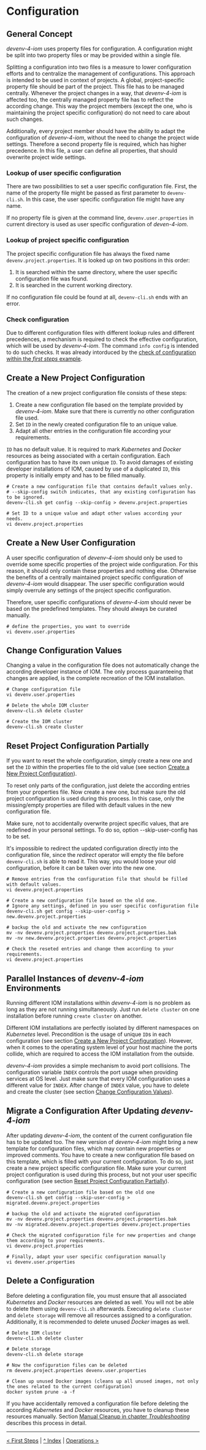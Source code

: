 # Configuration
## <a name="concept_config"/>General Concept

_devenv-4-iom_ uses property files for configuration. A configuration might be split into two property files or may be provided within a single file.

Splitting a configuration into two files is a measure to lower configuration efforts and to centralize the management of configurations. This approach is intended to be used in context of projects. A global, project-specific property file should be part of the project. This file has to be managed centrally. Whenever the project changes in a way, that _devenv-4-iom_ is affected too, the centrally managed property file has to reflect the according change. This way the project members (except the one, who is maintaining the project specific configuration) do not need to care about such changes.

Additionally, every project member should have the ability to adapt the configuration of _devenv-4-iom_, without the need to change the project wide settings. Therefore a second property file is required, which has higher precedence. In this file, a user can define all properties, that should overwrite project wide settings.

### Lookup of user specific configuration

There are two possibilities to set a user specific configuration file. First, the name of the property file might be passed as first parameter to `devenv-cli.sh`. In this case, the user specific configuration file might have any name.

If no property file is given at the command line, `devenv.user.properties` in current directory is used as user specific configuration of _deven-4-iom_.

### Lookup of project specific configuration

The project specific configuration file has always the fixed name `devenv.project.properties`. It is looked up on two positions in this order:
1. It is searched within the same directory, where the user specific configuration file was found.
2. It is searched in the current working directory.

If no configuration file could be found at all, `devenv-cli.sh` ends with an error.

### Check configuration

Due to different configuration files with different lookup rules and different precedences, a mechanism is required to check the effective configuration, which will be used by _devenv-4-iom_. The command `info config` is intended to do such checks. It was already intorduced by the [check of configuration within the _first steps_ example](01_first_steps.md#check_config).

## <a name="create_project_config"/>Create a New Project Configuration

The creation of a new project configuration file consists of these steps:

1. Create a new configuration file based on the template provided by _devenv-4-iom_. Make sure that there is currently no other configuration file used.
1. Set `ID` in the newly created configuration file to an unique value.
1. Adapt all other entries in the configuration file according your requirements.

`ID` has no default value. It is required to mark _Kubernetes_ and _Docker_ resources as being associated with a certain configuration. Each configuration has to have its own unique `ID`. To avoid damages of existing developer installations of IOM, caused by use of a duplicated `ID`, this property is initially empty and has to be filled manually.

    # Create a new configuration file that contains default values only.
    # --skip-config switch indicates, that any existing configuration has to be ignored.
    devenv-cli.sh get config --skip-config > devenv.project.properties
    
    # Set ID to a unique value and adapt other values according your needs.
    vi devenv.project.properties

## Create a New User Configuration

A user specific configuration of _devenv-4-iom_ should only be used to override some specific properties of the project wide configuration. For this reason, it should only contain these properties and nothing else. Otherwise the benefits of a centrally maintained project specific configuration of _devenv-4-iom_ would disappear. The user specific configuration would simply overrule any settings of the project specific configuration.

Therefore, user specific configurations of _devenv-4-iom_ should never be based on the predefined templates. They should always be curated manually.

    # define the properties, you want to override
    vi devenv.user.properties

## <a name="change_config"/>Change Configuration Values

Changing a value in the configuration file does not automatically change the according developer instance of IOM. The only process guaranteeing that changes are applied, is the complete recreation of the IOM installation.

    # Change configuration file
    vi devenv.user.properties
    
    # Delete the whole IOM cluster
    devenv-cli.sh delete cluster

    # Create the IOM cluster
    devenv-cli.sh create cluster

## <a name="reset_config_partially"/>Reset Project Configuration Partially

If you want to reset the whole configuration, simply create a new one and set the `ID` within the properties file to the old value (see section [Create a New Project Configuration](#create_project_config)).

To reset only parts of the configuration, just delete the according entries from your properties file. Now create a new one, but make sure the old project configuration is used during this process. In this case, only the missing/empty properties are filled with default values in the new configuration file.

Make sure, not to accidentally overwrite project specific values, that are redefined in your personal settings. To do so, option --skip-user-config has to be set.

It's impossible to redirect the updated configuration directly into the configuration file, since the _redirect_ operator will empty the file before `devenv-cli.sh` is able to read it. This way, you would loose your old configuration, before it can be taken over into the new one.

    # Remove entries from the configuration file that should be filled with default values.
    vi devenv.project.properties
    
    # Create a new configuration file based on the old one.
    # Ignore any settings, defined in you user specific configuration file
    devenv-cli.sh get config --skip-user-config > new.devenv.project.properties
        
    # backup the old and activate the new configuration
    mv -nv devenv.project.properties devenv.project.properties.bak
    mv -nv new.devenv.project.properties devenv.project.properties
    
    # Check the reseted entries and change them according to your requirements.
    vi devenv.project.properties

## Parallel Instances of _devenv-4-iom_ Environments

Running different IOM installations within _devenv-4-iom_ is no problem as long as they are not running simultaneously. Just run `delete cluster` on one installation before running `create cluster` on another.

Different IOM installations are perfectly isolated by different namespaces on _Kubernetes_ level. Precondition is the usage of unique `ID`s in each configuration (see section [Create a New Project Configuration](#create_project_config)). However, when it comes to the operating system level of your host machine the ports collide, which are required to access the IOM installation from the outside.

_devenv-4-iom_ provides a simple mechanism to avoid port collisions. The configuration variable `INDEX` controls the port usage when providing services at OS level. Just make sure that every IOM configuration uses a different value for `INDEX`. After change of `INDEX` value, you have to delete and create the cluster (see section [Change Configuration Values](#change_config)).

## Migrate a Configuration After Updating _devenv-4-iom_

After updating _devenv-4-iom_, the content of the current configuration file has to be updated too. The new version of _devenv-4-iom_ might bring a new template for configuration files, which may contain new properties or improved comments. You have to create a new configuration file based on this template, which is filled with your current configuration. To do so, just create a new project specific configuration file. Make sure your current project configuration is used during this process, but not your user specific configuration (see section [Reset Project Configuration Partially](#reset_config_partially)).

    # Create a new configuration file based on the old one
    devenv-cli.sh get config --skip-user-config > migrated.devenv.project.properties
    
    # backup the old and activate the migrated configuration
    mv -nv devenv.project.properties devenv.project.properties.bak
    mv -nv migrated.devenv.project.properties devenv.project.properties
    
    # Check the migrated configuration file for new properties and change them according to your requirements.
    vi devenv.project.properties

    # Finally, adapt your user specific configuration manually
    vi devenv.user.properties
    
## <a name="delete_config"/>Delete a Configuration

Before deleting a configuration file, you must ensure that all associated _Kubernetes_ and _Docker_ resources are deleted as well. You will not be able to delete them using `devenv-cli.sh` afterwards. Executing `delete cluster` and `delete storage` will remove all resources assigned to a configuration. Additionally, it is recommended to delete unused _Docker_ images as well.

    # Delete IOM cluster
    devenv-cli.sh delete cluster
    
    # Delete storage
    devenv-cli.sh delete storage
    
    # Now the configuration files can be deleted
    rm devenv.project.properties devenv.user.properties
    
    # Clean up unused Docker images (cleans up all unused images, not only the ones related to the current configuration)
    docker system prune -a -f

If you have accidentally removed a configuration file before deleting the according _Kubernetes_ and _Docker_ resources, you have to cleanup these resources manually. Section [Manual Cleanup in chapter _Troubleshooting_](06_troubleshooting.md#manual_cleanup) describes this process in detail.

---
[< First Steps](01_first_steps.md) | [^ Index](../README.md) | [Operations >](02_operations.md)